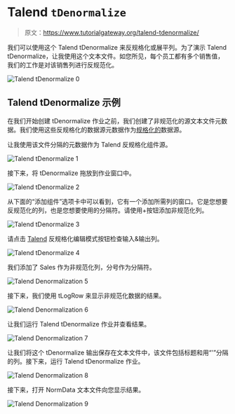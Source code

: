 # Talend `tDenormalize`

> 原文：<https://www.tutorialgateway.org/talend-tdenormalize/>

我们可以使用这个 Talend tDenormalize 来反规格化或展平列。为了演示 Talend tDenormalize，让我使用这个文本文件。如您所见，每个员工都有多个销售值，我们的工作是对该销售列进行反规范化。

![Talend tDenormalize 0](img/5d361cd8002f3a887d48b61521416009.png)

## Talend tDenormalize 示例

在我们开始创建 tDenormalize 作业之前，我们创建了非规范化的源文本文件元数据。我们使用这些反规格化的数据源元数据作为[规格化的](https://www.tutorialgateway.org/talend-tnormalize/)数据源。

让我使用该文件分隔的元数据作为 Talend 反规格化组件源。

![Talend tDenormalize 1](img/11c7b9f56affef8e2bf4b2e05714357c.png)

接下来，将 tDenormalize 拖放到作业窗口中。

![Talend tDenormalize 2](img/3c1048fd159d7283ac878322411f2efb.png)

从下面的“添加组件”选项卡中可以看到，它有一个添加所需列的窗口。它是您想要反规范化的列，也是您想要使用的分隔符。请使用+按钮添加非规范化列。

![Talend tDenormalize 3](img/862b6d218ba976cf9080a1881cf40eaa.png)

请点击 [Talend](https://www.tutorialgateway.org/talend-tutorial/) 反规格化编辑模式按钮检查输入&输出列。

![Talend tDenormalize 4](img/64d8f2d61a464eb3b55086cff629ccb1.png)

我们添加了 Sales 作为非规范化列，分号作为分隔符。

![Talend Denormalization 5](img/a1c53471498ff79d904e539491b28754.png)

接下来，我们使用 tLogRow 来显示非规范化数据的结果。

![Talend Denormalization 6](img/ba1e88a6de55ea16e826d16a6999044d.png)

让我们运行 Talend tDenormalize 作业并查看结果。

![Talend Denormalization 7](img/ac11291612f619ee482a6ff2b61f9a7b.png)

让我们将这个 tDenormalize 输出保存在文本文件中，该文件包括标题和用“'”分隔的列。接下来，运行 Talend tDenormalize 作业。

![Talend Denormalization 8](img/c07bf9ac7fc4c4d9b541ac02ca36826f.png)

接下来，打开 NormData 文本文件向您显示结果。

![Talend Denormalization 9](img/c00cd153e8a009c56a0fc089111a4718.png)